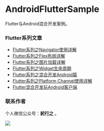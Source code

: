 # AndroidFlutterSample
Flutter与Android混合开发案例。


### Flutter系列文章

- [Flutter系列之Navigator使用详解](http://mp.weixin.qq.com/s?__biz=MzU3NTA3MDU1OQ==&mid=2247484486&idx=1&sn=34131687deefd8b6432b44d9bde99a4d&chksm=fd298c76ca5e0560c4504c8060b242e47ad20d5150b20820e75531f39f276534447b8915a076#rd)
- [Flutter系列之Flex布局详解](http://mp.weixin.qq.com/s?__biz=MzU3NTA3MDU1OQ==&mid=2247484578&idx=1&sn=f0b53933cffa23e1cc707b2b969bdb1e&chksm=fd298c92ca5e0584a6a6e8d54d995557ced0c1badd1611e36e7e8f533868dec942540eb96dd2#rd)
- [Flutter系列之图片加载详解](http://mp.weixin.qq.com/s?__biz=MzU3NTA3MDU1OQ==&mid=2247484586&idx=1&sn=8c944323848ac6e0ef5bc21cef205e2a&chksm=fd298c9aca5e058cff520620b00d9c0e60ca14b2993ed2d27d6a961e722c8d2ea4e8ec70b2a5#rd)
- [Flutter系列之Widget生命周期](https://mp.weixin.qq.com/s/M6q4GKfkLOChcQYk4mMh5g)
- [Flutter系列之混合开发Android篇](https://mp.weixin.qq.com/s/ceoiYiICn1mCOd7yW1CT0g)
- [Flutter系列之Platform Channel使用详解](https://mp.weixin.qq.com/s/a_Or3YMV1q59YSUs9nk4jQ)
- [Flutter混合开发玩Android客户端](https://mp.weixin.qq.com/s/gKw8_aIabR94D_ry4czOkA)


### 联系作者

个人微信公众号：**躬行之** 。

![](https://img-blog.csdnimg.cn/img_convert/330428d616042c434da017550213df07.png)

